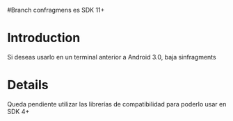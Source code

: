 #Branch confragmens es SDK 11+

# Introduction #

Si deseas usarlo en un terminal anterior a Android 3.0, baja sinfragments


# Details #

Queda pendiente utilizar las librerías de compatibilidad para poderlo usar en SDK 4+